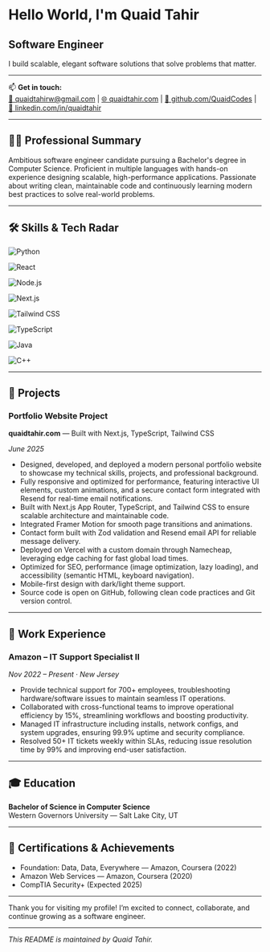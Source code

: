 # Hello World, I'm Quaid Tahir

## Software Engineer

I build scalable, elegant software solutions that solve problems that matter.

---

📫 **Get in touch:**  
[📧 quaidtahirw@gmail.com](mailto:quaidtahirw@gmail.com) | [🌐 quaidtahir.com](https://quaidtahir.com) | [🐙 github.com/QuaidCodes](https://github.com/QuaidCodes) | [💼 linkedin.com/in/quaidtahir](https://linkedin.com/in/quaidtahir)

---

## 👨‍💻 Professional Summary

Ambitious software engineer candidate pursuing a Bachelor's degree in Computer Science. Proficient in multiple languages with hands-on experience designing scalable, high-performance applications. Passionate about writing clean, maintainable code and continuously learning modern best practices to solve real-world problems.

---

## 🛠 Skills & Tech Radar

![Python](https://img.shields.io/badge/Python-3776AB?style=for-the-badge&logo=python&logoColor=white)

![React](https://img.shields.io/badge/React-61DAFB?style=for-the-badge&logo=react&logoColor=black)

![Node.js](https://img.shields.io/badge/Node.js-339933?style=for-the-badge&logo=nodedotjs&logoColor=white) 

![Next.js](https://img.shields.io/badge/Next.js-000000?style=for-the-badge&logo=nextdotjs&logoColor=white)  

![Tailwind CSS](https://img.shields.io/badge/Tailwind_CSS-06B6D4?style=for-the-badge&logo=tailwind-css&logoColor=white)  

![TypeScript](https://img.shields.io/badge/TypeScript-3178C6?style=for-the-badge&logo=typescript&logoColor=white)  

![Java](https://img.shields.io/badge/Java-007396?style=for-the-badge&logo=java&logoColor=white)  

![C++](https://img.shields.io/badge/C++-00599C?style=for-the-badge&logo=cplusplus&logoColor=white)

---

## 🚀 Projects

### Portfolio Website Project  
**quaidtahir.com** — Built with Next.js, TypeScript, Tailwind CSS

*June 2025*

- Designed, developed, and deployed a modern personal portfolio website to showcase my technical skills, projects, and professional background.  
- Fully responsive and optimized for performance, featuring interactive UI elements, custom animations, and a secure contact form integrated with Resend for real-time email notifications.  
- Built with Next.js App Router, TypeScript, and Tailwind CSS to ensure scalable architecture and maintainable code.  
- Integrated Framer Motion for smooth page transitions and animations.  
- Contact form built with Zod validation and Resend email API for reliable message delivery.  
- Deployed on Vercel with a custom domain through Namecheap, leveraging edge caching for fast global load times.  
- Optimized for SEO, performance (image optimization, lazy loading), and accessibility (semantic HTML, keyboard navigation).  
- Mobile-first design with dark/light theme support.  
- Source code is open on GitHub, following clean code practices and Git version control.

---

## 💼 Work Experience

### Amazon – IT Support Specialist II  
*Nov 2022 – Present · New Jersey*

- Provide technical support for 700+ employees, troubleshooting hardware/software issues to maintain seamless IT operations.  
- Collaborated with cross-functional teams to improve operational efficiency by 15%, streamlining workflows and boosting productivity.  
- Managed IT infrastructure including installs, network configs, and system upgrades, ensuring 99.9% uptime and security compliance.  
- Resolved 50+ IT tickets weekly within SLAs, reducing issue resolution time by 99% and improving end-user satisfaction.

---

## 🎓 Education

**Bachelor of Science in Computer Science**  
Western Governors University — Salt Lake City, UT

---

## 📜 Certifications & Achievements

- Foundation: Data, Data, Everywhere — Amazon, Coursera (2022)  
- Amazon Web Services — Amazon, Coursera (2020)  
- CompTIA Security+ (Expected 2025)

---

Thank you for visiting my profile! I’m excited to connect, collaborate, and continue growing as a software engineer.

---

*This README is maintained by Quaid Tahir.*
